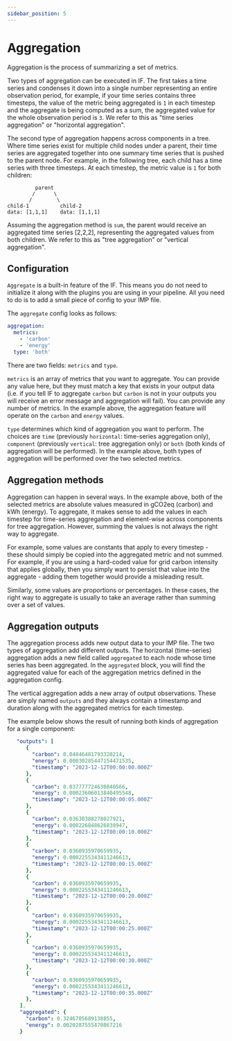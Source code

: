 ```yaml
---
sidebar_position: 5
---
```


# Aggregation

Aggregation is the process of summarizing a set of metrics.

Two types of aggregation can be executed in IF. The first takes a time series and condenses it down into a single number representing an entire observation period, for example, if your time series contains three timesteps, the value of the metric being aggregated is `1` in each timestep and the aggregate is being computed as a sum, the aggregated value for the whole observation period is `3`. We refer to this as "time series aggregation" or "horizontal aggregation".

The second type of aggregation happens across components in a tree. Where time series exist for multiple child nodes under a parent, their time series are aggregated together into one summary time series that is pushed to the parent node. For example, in the following tree, each child has a time series with three timesteps. At each timestep, the metric value is `1` for both children:

```
         parent
        /      \
       /        \
child-1          child-2
data: [1,1,1]    data: [1,1,1]
```

Assuming the aggregation method is `sum`, the parent would receive an aggregated time series [2,2,2], representing the aggregated values from both children. We refer to this as "tree aggregation" or "vertical aggregation".

## Configuration

`Aggregate` is a built-in feature of the IF. This means you do not need to initialize it along with the plugins you are using in your pipeline. All you need to do is to add a small piece of config to your IMP file.

The `aggregate` config looks as follows:

```yaml
aggregation:
  metrics:
    - 'carbon'
    - 'energy'
  type: 'both'
```

There are two fields: `metrics` and `type`.

`metrics` is an array of metrics that you want to aggregate. You can provide any value here, but they must match a key that exists in your output data (i.e. if you tell IF to aggregate `carbon` but `carbon` is not in your outputs you will receive an error message and aggregation will fail). You can provide any number of metrics. In the example above, the aggregation feature will operate on the `carbon` and `energy` values.

`type` determines which kind of aggregation you want to perform. The choices are `time` (previously `horizontal`: time-series aggregation only), `component` (previously `vertical`: tree aggregation only) or `both` (both kinds of aggregation will be performed). In the example above, both types of aggregation will be performed over the two selected metrics.

## Aggregation methods

Aggregation can happen in several ways. In the example above, both of the selected metrics are absolute values measured in gCO2eq (carbon) and kWh (energy). To aggregate, it makes sense to add the values in each timestep for time-series aggregation and element-wise across components for tree aggregation. However, summing the values is not always the right way to aggregate.

For example, some values are constants that apply to every timestep - these should simply be copied into the aggregated metric and not summed. For example, if you are using a hard-coded value for grid carbon intensity that applies globally, then you simply want to persist that value into the aggregate - adding them together would provide a misleading result.

Similarly, some values are proportions or percentages. In these cases, the right way to aggregate is usually to take an average rather than summing over a set of values.

## Aggregation outputs

The aggregation process adds new output data to your IMP file. The two types of aggregation add different outputs. The horizontal (time-series) aggregation adds a new field called `aggregated` to each node whose time series has been aggregated. In the `aggregated` block, you will find the aggregated value for each of the aggregation metrics defined in the aggregation config.

The vertical aggregation adds a new array of output observations. These are simply named `outputs` and they always contain a timestamp and duration along with the aggregated metrics for each timestep.

The example below shows the result of running both kinds of aggregation for a single component:

```yaml
   "outputs": [
      {
        "carbon": 0.04846481793320214,
        "energy": 0.00030285447154471535,
        "timestamp": "2023-12-12T00:00:00.000Z"
      },
      {
        "carbon": 0.037777724630840566,
        "energy": 0.00023606013840495548,
        "timestamp": "2023-12-12T00:00:05.000Z"
      },
      {
        "carbon": 0.03630388278027921,
        "energy": 0.000226848626838947,
        "timestamp": "2023-12-12T00:00:10.000Z"
      },
      {
        "carbon": 0.0360935970659935,
        "energy": 0.0002255343411246613,
        "timestamp": "2023-12-12T00:00:15.000Z"
      },
      {
        "carbon": 0.0360935970659935,
        "energy": 0.0002255343411246613,
        "timestamp": "2023-12-12T00:00:20.000Z"
      },
      {
        "carbon": 0.0360935970659935,
        "energy": 0.0002255343411246613,
        "timestamp": "2023-12-12T00:00:25.000Z"
      },
      {
        "carbon": 0.0360935970659935,
        "energy": 0.0002255343411246613,
        "timestamp": "2023-12-12T00:00:30.000Z"
      },
      {
        "carbon": 0.0360935970659935,
        "energy": 0.0002255343411246613,
        "timestamp": "2023-12-12T00:00:35.000Z"
      },
    ],
    "aggregated": {
      "carbon": 0.3246705689138855,
      "energy": 0.0020287555470867216
    }
```
